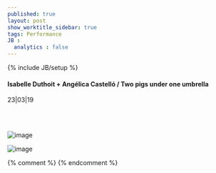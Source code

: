 ```yaml
---
published: true
layout: post
show_worktitle_sidebar: true
tags: Performance
JB :
  analytics : false
---
```


{% include JB/setup %}




<p>
<h4>Isabelle Duthoit + Angélica Castelló / Two pigs under one umbrella</h4>
23|03|19

<br /><br />
</p><p>
<img src="{{ site.url }}/images/duthoit_castello.jpg" alt="image">
</p><p>
<img src="{{ site.url }}/images/2pigs.jpg" alt="image">
</p>



{% comment %}
{% endcomment %}
